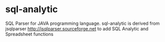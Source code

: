 sql-analytic
============

SQL Parser for JAVA programming language. 
sql-analytic is derived from jsqlparser http://jsqlparser.sourceforge.net  to add SQL Analytic and Spreadsheet  functions
